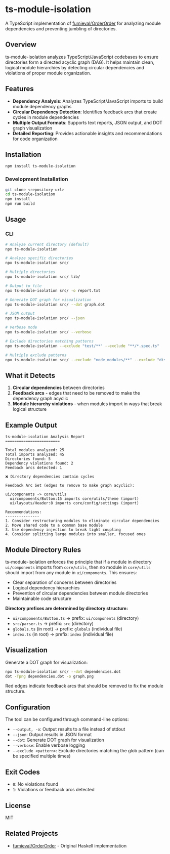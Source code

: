# ts-module-isolation

A TypeScript implementation of [fumieval/OrderOrder](https://github.com/fumieval/OrderOrder) for analyzing module dependencies and preventing jumbling of directories.

## Overview

ts-module-isolation analyzes TypeScript/JavaScript codebases to ensure directories form a directed acyclic graph (DAG). It helps maintain clean, logical module hierarchies by detecting circular dependencies and violations of proper module organization.

## Features

- **Dependency Analysis**: Analyzes TypeScript/JavaScript imports to build module dependency graphs
- **Circular Dependency Detection**: Identifies feedback arcs that create cycles in module dependencies
- **Multiple Output Formats**: Supports text reports, JSON output, and DOT graph visualization
- **Detailed Reporting**: Provides actionable insights and recommendations for code organization

## Installation

```bash
npm install ts-module-isolation
```

### Development Installation

```bash
git clone <repository-url>
cd ts-module-isolation
npm install
npm run build
```

## Usage

### CLI

```bash
# Analyze current directory (default)
npx ts-module-isolation

# Analyze specific directories
npx ts-module-isolation src/

# Multiple directories
npx ts-module-isolation src/ lib/

# Output to file
npx ts-module-isolation src/ -o report.txt

# Generate DOT graph for visualization
npx ts-module-isolation src/ --dot graph.dot

# JSON output
npx ts-module-isolation src/ --json

# Verbose mode
npx ts-module-isolation src/ --verbose

# Exclude directories matching patterns
npx ts-module-isolation --exclude "test/**" --exclude "**/*.spec.ts"

# Multiple exclude patterns
npx ts-module-isolation src/ --exclude "node_modules/**" --exclude "dist/**"
```

## What it Detects

1. **Circular dependencies** between directories
2. **Feedback arcs** - edges that need to be removed to make the dependency graph acyclic  
3. **Module hierarchy violations** - when modules import in ways that break logical structure

## Example Output

```
ts-module-isolation Analysis Report
========================

Total modules analyzed: 25
Total imports analyzed: 45
Directories found: 5
Dependency violations found: 2
Feedback arcs detected: 1

❌ Directory dependencies contain cycles

Feedback Arc Set (edges to remove to make graph acyclic):
--------------------------------------------------------
ui/components -> core/utils
  ui/components/Button:15 imports core/utils/theme (import)
  ui/layouts/Header:8 imports core/config/settings (import)

Recommendations:
---------------
1. Consider restructuring modules to eliminate circular dependencies
2. Move shared code to a common base module
3. Use dependency injection to break tight coupling
4. Consider splitting large modules into smaller, focused ones
```

## Module Directory Rules

ts-module-isolation enforces the principle that if a module in directory `ui/components` imports from `core/utils`, then no module in `core/utils` should import from any module in `ui/components`. This ensures:

- Clear separation of concerns between directories
- Logical dependency hierarchies  
- Prevention of circular dependencies between module directories
- Maintainable code structure

**Directory prefixes are determined by directory structure:**
- `ui/components/Button.ts` → prefix: `ui/components` (directory)
- `src/parser.ts` → prefix: `src` (directory)
- `globals.ts` (in root) → prefix: `globals` (individual file)
- `index.ts` (in root) → prefix: `index` (individual file)

## Visualization

Generate a DOT graph for visualization:

```bash
npx ts-module-isolation src/ --dot dependencies.dot
dot -Tpng dependencies.dot -o graph.png
```

Red edges indicate feedback arcs that should be removed to fix the module structure.

## Configuration

The tool can be configured through command-line options:

- `--output, -o`: Output results to a file instead of stdout
- `--json`: Output results in JSON format
- `--dot`: Generate DOT graph for visualization
- `--verbose`: Enable verbose logging
- `--exclude <pattern>`: Exclude directories matching the glob pattern (can be specified multiple times)

## Exit Codes

- `0`: No violations found
- `1`: Violations or feedback arcs detected

## License

MIT

## Related Projects

- [fumieval/OrderOrder](https://github.com/fumieval/OrderOrder) - Original Haskell implementation
